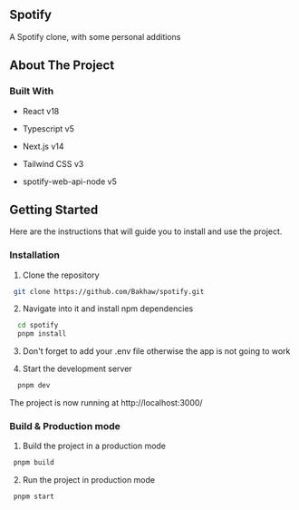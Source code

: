 ## Spotify

A Spotify clone, with some personal additions

## About The Project

### Built With

- React v18

- Typescript v5

- Next.js v14

- Tailwind CSS v3

- spotify-web-api-node v5

## Getting Started

Here are the instructions that will guide you to install and use the project.

### Installation

1. Clone the repository

```sh
 git clone https://github.com/Bakhaw/spotify.git
```

2. Navigate into it and install npm dependencies

```sh
  cd spotify
  pnpm install
```

3. Don't forget to add your .env file otherwise the app is not going to work

4. Start the development server

```sh
  pnpm dev
```

The project is now running at http://localhost:3000/

### Build & Production mode

1. Build the project in a production mode

```sh
 pnpm build
```

2. Run the project in production mode

```sh
 pnpm start
```
